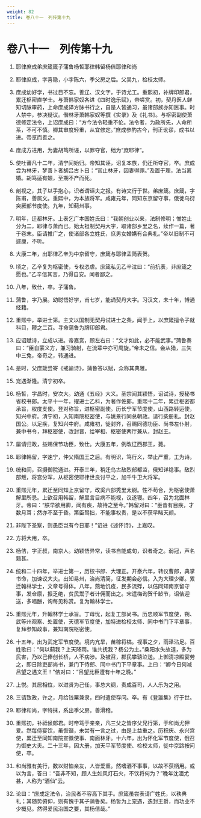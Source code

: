 ```yaml
---
weight: 82
title: 卷八十一　列传第十九
---
```


# 卷八十一　列传第十九

1. <span id="卷八十一　列传第十九-1"></span>
耶律庶成弟庶箴箴子蒲鲁杨皙耶律韩留杨佶耶律和尚

2. <span id="卷八十一　列传第十九-2"></span>
耶律庶成，字喜隐，小字陈六，季父房之后。父吴九，检校太师。

3. <span id="卷八十一　列传第十九-3"></span>
庶成幼好学，书过目不忘。善辽、汉文字，于诗尤工。重熙初，补牌印郎君，累迁枢密直学士。与萧韩家奴各进《四时逸乐赋》，帝嗟赏。初，契丹医人鲜知切脉审药，上命庶成译方脉书行之，自是人皆通习，虽诸部族亦知医事。时人禁中，参决疑议。偕林牙萧韩家奴等撰《实录》及《礼书》。与枢密副使萧德修定法令，上诏庶成曰：“方今法令轻重不伦。法令者，为政所先，人命所系，不可不慎。卿其审度轻重，从宜修定。”庶成参酌古今，刊正讹谬，成书以进。帝览而善之。

4. <span id="卷八十一　列传第十九-4"></span>
庶成方进用，为妻胡笃所诬，以罪夺官，绌为“庶耶律”。

5. <span id="卷八十一　列传第十九-5"></span>
使吐蕃凡十二年，清宁间始归。帝知其诬，诏复本族，仍迁所夺官，卒。庶成尝为林牙，梦善卜者胡吕古卜曰：“官止林牙，因妻得罪。”及置于理，法当离婚。胡笃适有娠，至期不产而死。

6. <span id="卷八十一　列传第十九-6"></span>
剖视之，其子以手抱心，识者谓诬夫之报。有诗文行于世。弟庶箴。庶箴，字陈甫，善属文。重熙中，为本族将军。咸雍元年，同知东京留守事，俄徙乌衍突厥部节度使。九年，知蓟州事。

7. <span id="卷八十一　列传第十九-7"></span>
明年，迁都林牙。上表乞广本国姓氏曰：“我朝创业以来，法制修明；惟姓止分为二，耶律与萧而已。始太祖制契丹大字，取诸部乡里之名，续作一篇，著于卷末。臣请推广之，使诸部各立姓氏，庶男女婚媾有合典礼。”帝以旧制不可遽厘，不听。

8. <span id="卷八十一　列传第十九-8"></span>
大康二年，出耶律乙辛为中京留守，庶箴与耶律孟简表贺。

9. <span id="卷八十一　列传第十九-9"></span>
顷之，乙辛复为枢密使，专权恣虐。庶箴私见乙辛泣曰：“前抗表，非庶箴之愿也。”乙辛信其言，乃得自安。闻者鄙之。

10. <span id="卷八十一　列传第十九-10"></span>
八年，致仕，卒。子蒲鲁。

11. <span id="卷八十一　列传第十九-11"></span>
蒲鲁，字乃展。幼聪悟好学，甫七岁，能诵契丹大字。习汉文，未十年，博通经籍。

12. <span id="卷八十一　列传第十九-12"></span>
重熙中，举进士第。主文以国制无契丹试进士之条，闻于上，以庶箴擅令子就科目，鞭之二百。寻命蒲鲁为牌印郎君。

13. <span id="卷八十一　列传第十九-13"></span>
应诏赋诗，立成以进。帝嘉赏，顾左右曰：“文才如此，必不能武事。”蒲鲁奏曰：“臣自蒙义方，兼习骑射，在流辈中亦可周旋。”帝未之信。会从猎，三矢中三兔，帝奇之，转通进。

14. <span id="卷八十一　列传第十九-14"></span>
是时，父庶箴尝寄《戒谕诗》，蒲鲁答以赋，众称其典雅。

15. <span id="卷八十一　列传第十九-15"></span>
宠遇渐隆。清宁初卒。

16. <span id="卷八十一　列传第十九-16"></span>
杨皙，字昌时，安次大。幼通《五经》大义。圣宗闻其颖悟，诏试诗，授秘书省校书郎。太平十一年，擢进士乙科，为著作佐郎。重熙十二年，累迁枢密都承旨，权度支使。登对称旨，进枢密副使。历长宁军节度使，山西路转运使，知兴中府。清宁初，入知南院枢密使，与姚景行同总朝政。请行柴册礼。封赵国公。以足疾，复知兴中府。咸雍初，徙封齐，召赐同德功臣、尚书左仆射，兼中书令，拜枢密使，改封晋，给宰相、枢密使两厅兼从，封赵王。

17. <span id="卷八十一　列传第十九-17"></span>
屡请归政，益赐保节功臣，致仕。大康五年，例改辽西郡王，薨。

18. <span id="卷八十一　列传第十九-18"></span>
耶律韩留，字速宁，仲父隋国王之后。有明识，笃行义，举止严重，工为诗。

19. <span id="卷八十一　列传第十九-19"></span>
统和间，召摄御院通进。开泰三年，稍迁乌古敌烈部都监，俄知详稳事。敌烈部叛，将宫分军，从枢密使耶律世良讨平之，加千牛卫大将军。

20. <span id="卷八十一　列传第十九-20"></span>
重熙元年，累迁至同知上京留守，改奚六部秃里太尉。性不苟合，为枢密使萧解里所忌。上欲召用韩留，解里言目病不能视，议遂寝。四年，召为北面林牙。帝曰：“朕早欲用卿，闻有疾，故待之至今。”韩留对曰：“臣昔有目疾，才数月耳；然亦不至于昏。第臣驽拙，不能事权贵，是以不获早睹天颜。

21. <span id="卷八十一　列传第十九-21"></span>
非陛下圣察，则愚臣岂有今日耶！”诏进《述怀诗》，上嘉叹。

22. <span id="卷八十一　列传第十九-22"></span>
方将大用，卒。

23. <span id="卷八十一　列传第十九-23"></span>
杨佶，字正叔，南京人。幼颖悟异常，读书自能成句，识者奇之。弱冠，声名籍甚。

24. <span id="卷八十一　列传第十九-24"></span>
统和二十四年，举进士第一，历校书郎、大理正。开泰六年，转仪曹郎，典掌书命，加谏议大夫。出知易州，治尚清简，征发期会必信。入为大理少卿。累迁翰林学士，文章号得体。八年，燕地饥疫，民多流殍，以佶同知南京留守事，发仓廪，振乏绝，贫民鬻子者计佣而出之。宋遣梅询贺千龄节，诏佶迎送，多唱酬，询每见称赏。复为翰林学士。

25. <span id="卷八十一　列传第十九-25"></span>
重熙元年，升翰林学士承旨。丁母忧，起复工部尚书。历忠顺军节度使，朔、武等州观察、处置使，天德军节度使，加特进检校太师、同中书门下平章事，复拜参知政事，兼知南院枢密使。

26. <span id="卷八十一　列传第十九-26"></span>
十五年，出为武定军节度使。境内亢旱，苗稼将槁。视事之夕，雨泽沾足。百姓歌曰：“何以蓟我？上天降雨。谁共抚我？杨公为主。”桑阳水失故道，多为民害，乃以己俸创长桥，人不病涉。及被召，郡民攀辕泣送。上御清凉殿宴劳之，即日除吏部尚书，兼门下侍郎、同中书门下平章事。上曰：“卿今日何减吕望之遇文王！”佶对曰：“吕望比臣遭有十年之晚。”

27. <span id="卷八十一　列传第十九-27"></span>
上悦。其居相位，以进贤为己任，事总大纲，责成百司，人人乐为之用。

28. <span id="卷八十一　列传第十九-28"></span>
三请致政，许之，月给钱粟兼隶，四时遣使存问。卒。有《登瀛集》行于世。

29. <span id="卷八十一　列传第十九-29"></span>
耶律和尚，字特抹，系出季父房。善滑稽。

30. <span id="卷八十一　列传第十九-30"></span>
重熙初，补祗候郎君。时帝笃于亲亲，凡三父之皆序父兄行第，于和尚尤狎爱。然每侍宴饮，虽恢谐，未尝有一言之过，由是上益重之。历积庆、永兴宫使，累迁至同知南院宣徽使事、南面林牙。十六年，出为怀化军节度使，俄召为御史大夫。二十三年，因大册，加天平军节度使、检校太师，徙中京路按问使，卒。

31. <span id="卷八十一　列传第十九-31"></span>
和尚雅有美行，数以财恤亲友，人皆爱重。然嗜酒不事事，以故不获柄用。或以为言，答曰：“吾非不知，顾人生如风灯石火，不饮将何为？”晚年沈湎尤甚，人称为“酒仙”云。

32. <span id="卷八十一　列传第十九-32"></span>
论曰：“庶成定法令，治民者不容高下其手。庶箴虽尝表请广姓氏，以秩典礼；其随势俯仰，则有愧于其子蒲鲁矣。杨皙为上宠遇，迭封王爵，而功业不少概见。然得爱民治国之要，其杨佶哉。”
